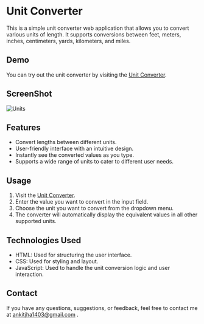 # Unit Converter

This is a simple unit converter web application that allows you to convert various units of length. It supports conversions between feet, meters, inches, centimeters, yards, kilometers, and miles.

## Demo

You can try out the unit converter by visiting the [Unit Converter](https://ankitjha13.github.io/Unit_Converter/).

## ScreenShot
![Units](https://github.com/AnkitJha13/Unit_Converter/assets/116744896/df82c899-a189-4ead-8b02-64502989eef8)


## Features

- Convert lengths between different units.
- User-friendly interface with an intuitive design.
- Instantly see the converted values as you type.
- Supports a wide range of units to cater to different user needs.

## Usage

1. Visit the [Unit Converter](https://ankitjha13.github.io/Unit_Converter/).
2. Enter the value you want to convert in the input field.
3. Choose the unit you want to convert from the dropdown menu.
4. The converter will automatically display the equivalent values in all other supported units.

## Technologies Used

- HTML: Used for structuring the user interface.
- CSS: Used for styling and layout.
- JavaScript: Used to handle the unit conversion logic and user interaction.



## Contact

If you have any questions, suggestions, or feedback, feel free to contact me at ankitjha1403@gmail.com .


